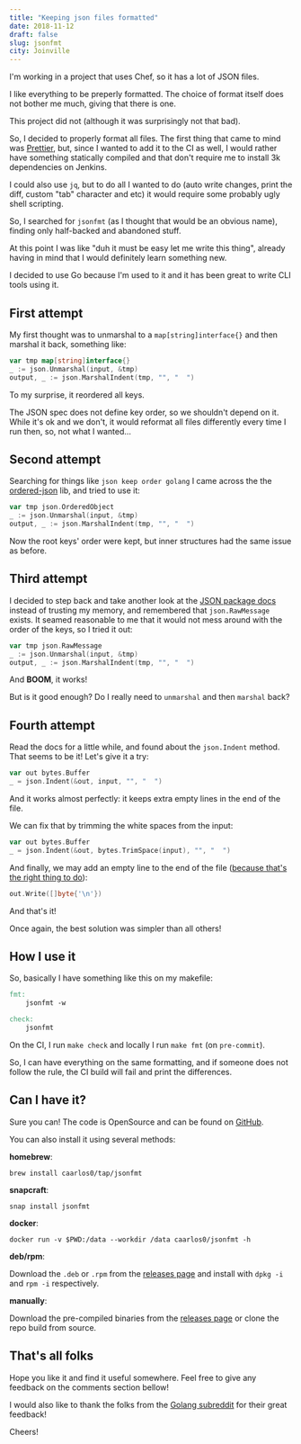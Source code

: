 ```yaml
---
title: "Keeping json files formatted"
date: 2018-11-12
draft: false
slug: jsonfmt
city: Joinville
---
```


I'm working in a project that uses Chef, so it has a lot of JSON files.

I like everything to be preperly formatted. The choice of format itself does not bother me much, giving that there is one. 

This project did not (although it was surprisingly not that bad).

<!--more-->

So, I decided to properly format all files. The first thing that came to mind
was [Prettier](https://prettier.io/), but, since I wanted to add it to the CI as well,
I would rather have something statically compiled and that don't require me
to install 3k dependencies on Jenkins.

I could also use `jq`, but to do all I wanted to do (auto write changes,
print the diff, custom "tab" character and etc) it would require some
probably ugly shell scripting.

So, I searched for `jsonfmt` (as I thought that would be an obvious name),
finding only half-backed and abandoned stuff.

At this point I was like "duh it must be easy let me write this thing",
already having in mind that I would definitely learn something new.

I decided to use Go because I'm used to it and it has been great to write
CLI tools using it.

## First attempt

My first thought was to unmarshal to a `map[string]interface{}` and then
marshal it back, something like:

```go
var tmp map[string]interface{}
_ := json.Unmarshal(input, &tmp)
output, _ := json.MarshalIndent(tmp, "", "  ")
```

To my surprise, it reordered all keys.

The JSON spec does not define key order, so we shouldn't depend on it. While
it's ok and we don't, it would reformat all files differently every time I run
then, so, not what I wanted…

## Second attempt

Searching for things like `json keep order golang` I came across the
the [ordered-json](https://github.com/virtuald/go-ordered-json) lib,
and tried to use it:

```go
var tmp json.OrderedObject
_ := json.Unmarshal(input, &tmp)
output, _ := json.MarshalIndent(tmp, "", "  ")
```

Now the root keys' order were kept, but inner structures had the same issue
as before.

## Third attempt

I decided to step back and take another look at the [JSON package docs](https://golang.org/pkg/encoding/json/)
instead of trusting my memory, and remembered that `json.RawMessage` exists.
It seamed reasonable to me that it would not mess around with the order of the
keys, so I tried it out:

```go
var tmp json.RawMessage
_ := json.Unmarshal(input, &tmp)
output, _ := json.MarshalIndent(tmp, "", "  ")
```

And **BOOM**, it works!

But is it good enough? Do I really need to `unmarshal` and then `marshal` back?

## Fourth attempt

Read the docs for a little while, and found about the `json.Indent` method.
That seems to be it! Let's give it a try:

```go
var out bytes.Buffer
_ = json.Indent(&out, input, "", "  ")
```

And it works almost perfectly: it keeps extra empty lines in the end of the
file.

We can fix that by trimming the white spaces from the input:

```go
var out bytes.Buffer
_ = json.Indent(&out, bytes.TrimSpace(input), "", "  ")
```

And finally, we may add an empty line to the end of the file
([because that's the right thing to do](https://stackoverflow.com/questions/2287967/why-is-it-recommended-to-have-empty-line-in-the-end-of-file)):

```go
out.Write([]byte{'\n'})
```

And that's it!

Once again, the best solution was simpler than all others!

## How I use it

So, basically I have something like this on my makefile:

```makefile
fmt:
	jsonfmt -w

check:
	jsonfmt
```

On the CI, I run `make check` and locally I run `make fmt` (on `pre-commit`).

So, I can have everything on the same formatting, and if someone does not
follow the rule, the CI build will fail and print the differences.

## Can I have it?

Sure you can! The code is OpenSource and can be found on [GitHub](https://github.com/caarlos0/jsonfmt).

You can also install it using several methods:

**homebrew**:

```shell
brew install caarlos0/tap/jsonfmt
```

**snapcraft**:

```shell
snap install jsonfmt
```

**docker**:

```shell
docker run -v $PWD:/data --workdir /data caarlos0/jsonfmt -h
```

**deb/rpm**:

Download the `.deb` or `.rpm` from the [releases page](https://github.com/caarlos0/jsonfmt/releases) and
install with `dpkg -i` and `rpm -i` respectively.

**manually**:

Download the pre-compiled binaries from the [releases page](https://github.com/caarlos0/jsonfmt/releases) or
clone the repo build from source.

## That's all folks

Hope you like it and find it useful somewhere. Feel free to give any feedback
on the comments section bellow!

I would also like to thank the folks from the [Golang subreddit](https://www.reddit.com/r/golang) for their
great feedback!

Cheers!